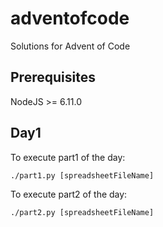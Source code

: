 # adventofcode
Solutions for Advent of Code

## Prerequisites

NodeJS >= 6.11.0

## Day1

To execute part1 of the day:

```
./part1.py [spreadsheetFileName]
```

To execute part2 of the day:

```
./part2.py [spreadsheetFileName]
```
